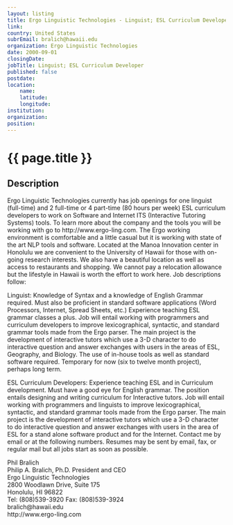```yaml
---
layout: listing
title: Ergo Linguistic Technologies - Linguist; ESL Curriculum Developer
link:
country: United States
subrEmail: bralich@hawaii.edu
organization: Ergo Linguistic Technologies 
date: 2000-09-01
closingDate: 
jobTitle: Linguist; ESL Curriculum Developer
published: false
postdate:
location:
    name: 
    latitude: 
    longitude: 
institution: 
organization: 
position: 
--- 
```



# {{ page.title }}

## Description


<p>Ergo Linguistic Technologies currently has job openings for one linguist (full-time) and 2 full-time or 4 part-time (80 hours per week) ESL curriculum developers to work on Software and Internet ITS (Interactive Tutoring Systems) tools.  To learn more about the company and the tools you will be working with go to http://www.ergo-ling.com.  The Ergo working environment is comfortable and a little casual but it is working with state of the art NLP tools and software.  Located at the Manoa Innovation center in Honolulu we are convenient to the University of Hawaii for those with on-going research interests.  We also have a beautiful location as well as access to restaurants and shopping.  We cannot pay a relocation allowance but the lifestyle in Hawaii is worth the effort to work here.  Job descriptions follow:</p>
<p>Linguist: Knowledge of Syntax and a knowledge of English Grammar required.  Must also be proficient in standard software applications (Word Processors, Internet, Spread Sheets, etc.)  Experience teaching ESL grammar classes a plus.  Job will entail working with programmers and curriculum developers to improve lexicographical, syntactic, and standard grammar tools made from the Ergo parser.  The main project is the development of interactive tutors which use a 3-D character to do interactive question and answer exchanges with users in the areas of ESL, Geography, and Biology.  The use of in-house tools as well as standard software required.  Temporary for now (six to twelve month project), perhaps long term.</p>
<p> ESL Curriculum Developers: Experience teaching ESL and in Curriculum development.  Must have a good eye for English grammar.  The position entails designing and writing curriculum for Interactive tutors.  Job will entail working with programmers and linguists to improve lexicographical, syntactic, and standard grammar tools made from the Ergo parser.  The main project is the development of interactive tutors which use a 3-D character to do interactive question and answer exchanges with users in the area of ESL for a stand alone software product and for the Internet.
Contact me by email or at the following numbers.  Resumes may be sent by email, fax, or regular mail but all jobs start as soon as possible.</p>
<p>Phil Bralich<BR>
Philip A. Bralich, Ph.D. President and CEO<BR>
Ergo Linguistic Technologies <BR> 
2800 Woodlawn Drive, Suite 175 <BR> 
Honolulu, HI 96822 <BR>
Tel: (808)539-3920 Fax: (808)539-3924 <BR> 
bralich@hawaii.edu <BR> 
http://www.ergo-ling.com
</p>
